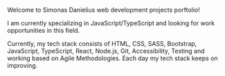 ﻿Welcome to Simonas Danielius web development projects porftolio!

I am currently specializing in JavaScript/TypeScript and looking for work opportunities in this field.

Currently, my tech stack consists of HTML, CSS, SASS, Bootstrap, JavaScript, TypeScript, React, Node.js, Git, Accessibility, Testing and working based on Agile Methodologies. Each day my tech stack keeps on improving.
